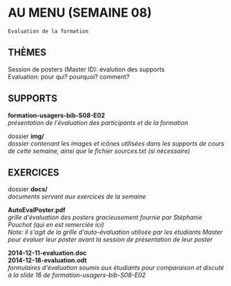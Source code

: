 # AU MENU (SEMAINE 08)

`Evaluation de la formation`

## THÈMES
Session de posters (Master ID): évalution des supports   
Evaluation: pour qui? pourquoi? comment?   

## SUPPORTS
**formation-usagers-bib-S08-E02**   
*présentation de l'évaluation des participants et de la formation*

dossier **img/**   
*dossier contenant les images et icônes utilisées dans les supports de cours de cette semaine, ainsi que le fichier sources.txt (si nécessaire)*

## EXERCICES
dossier **docs/**   
*documents servant aux exercices de la semaine*

**AutoEvalPoster.pdf**   
*grille d'évaluation des posters gracieusement fournie par Stéphanie Pouchot (qui en est remerciée ici)*   
*Note: il s'agit de la grille d'auto-évaluation utilisée par les étudiants Master pour évaluer leur poster avant la session de présentation de leur poster*   

**2014-12-11-evaluation.doc**   
**2014-12-18-evaluation.odt**   
*formulaires d'évaluation soumis aux étudiants pour comparaison et discuté à la slide 16 de formation-usagers-bib-S08-E02*   
